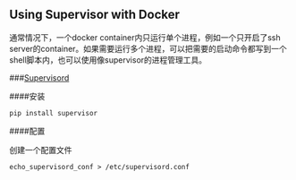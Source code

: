 ## Using Supervisor with Docker

通常情况下，一个docker container内只运行单个进程，例如一个只开启了ssh server的container。如果需要运行多个进程，可以把需要的启动命令都写到一个shell脚本内，也可以使用像supervisor的进程管理工具。

###[Supervisord](http://supervisord.org/introduction.html)


####安装

	pip install supervisor


####配置

创建一个配置文件
	
	echo_supervisord_conf > /etc/supervisord.conf